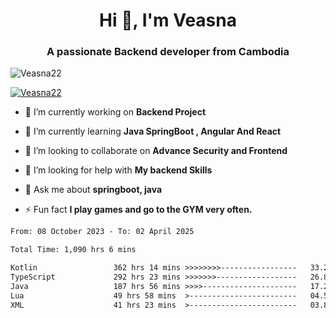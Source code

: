 <h1 align="center">Hi 👋, I'm Veasna</h1>
<h3 align="center">A passionate Backend developer from Cambodia</h3>

<p align="left"> <img src="https://komarev.com/ghpvc/?username=Veasna22&label=Profile%20views&color=0e75b6&style=flat" alt="Veasna22" /> </p>

<p align="left"> <a href="https://github.com/ryo-ma/github-profile-trophy"><img src="https://github-profile-trophy.vercel.app/?username=veasna22&theme=dracula" alt="Veasna22" /></a> </p>

- 🔭 I’m currently working on **Backend Project**

- 🌱 I’m currently learning **Java SpringBoot , Angular And React**

- 👯 I’m looking to collaborate on **Advance Security and Frontend**

- 🤝 I’m looking for help with **My backend Skills**

- 💬 Ask me about **springboot, java**

- ⚡ Fun fact **I play games and go to the GYM very often.**

<!--START_SECTION:waka-->

```txt
From: 08 October 2023 - To: 02 April 2025

Total Time: 1,090 hrs 6 mins

Kotlin                 362 hrs 14 mins >>>>>>>>-----------------   33.23 %
TypeScript             292 hrs 23 mins >>>>>>>------------------   26.82 %
Java                   187 hrs 56 mins >>>>---------------------   17.24 %
Lua                    49 hrs 58 mins  >------------------------   04.58 %
XML                    41 hrs 23 mins  >------------------------   03.80 %
```

<!--END_SECTION:waka-->
